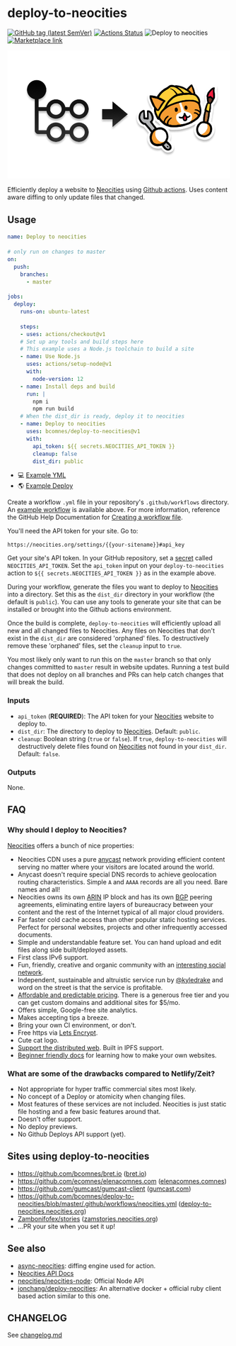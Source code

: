 # deploy-to-neocities

[![GitHub tag (latest SemVer)](https://img.shields.io/github/v/tag/bcomnes/deploy-to-neocities)](https://github.com/bcomnes/deploy-to-neocities)
[![Actions Status](https://github.com/bcomnes/deploy-to-neocities/workflows/tests/badge.svg)](https://github.com/bcomnes/deploy-to-neocities/actions)
![Deploy to neocities](https://github.com/bcomnes/deploy-to-neocities/workflows/Deploy%20to%20neocities/badge.svg)
[![Marketplace link](https://img.shields.io/badge/github%20marketplace-deploy--to--neocities-brightgreen)](https://github.com/marketplace/actions/deploy-to-neocities)

<center><img src="static/logo.png"></center>

Efficiently deploy a website to [Neocities][nc] using [Github actions](https://github.com/features/actions).  Uses content aware diffing to only update files that changed. 

## Usage

```yaml
name: Deploy to neocities

# only run on changes to master
on:
  push:
    branches:
      - master

jobs:
  deploy:
    runs-on: ubuntu-latest

    steps:
    - uses: actions/checkout@v1
    # Set up any tools and build steps here
    # This example uses a Node.js toolchain to build a site
    - name: Use Node.js
      uses: actions/setup-node@v1
      with:
        node-version: 12
    - name: Install deps and build
      run: |
        npm i
        npm run build
    # When the dist_dir is ready, deploy it to neocities
    - name: Deploy to neocities
      uses: bcomnes/deploy-to-neocities@v1
      with:
        api_token: ${{ secrets.NEOCITIES_API_TOKEN }}
        cleanup: false
        dist_dir: public
```

- 💻 [Example YML](.github/workflows/neocities.yml)
- 🌎 [Example Deploy](https://deploy-to-neocities.neocities.org)

Create a workflow `.yml` file in your repository's `.github/workflows` directory. An [example workflow](#example-workflow) is available above. For more information, reference the GitHub Help Documentation for [Creating a workflow file](https://help.github.com/en/articles/configuring-a-workflow#creating-a-workflow-file).

You'll need the API token for your site. Go to:

```
https://neocities.org/settings/{{your-sitename}}#api_key
```

Get your site's API token. In your GitHub repository, set a [secret][sec] called `NEOCITIES_API_TOKEN`.  Set the `api_token` input on your `deploy-to-neocities` action to `${{ secrets.NEOCITIES_API_TOKEN }}` as in the example above.

During your workflow, generate the files you want to deploy to [Neocities][nc] into a directory. Set this as the `dist_dir` directory in your workflow (the default is `public`).  You can use any tools to generate your site that can be installed or brought into the Github actions environment.

Once the build is complete, `deploy-to-neocities` will efficiently upload all new and all changed files to Neocities.  Any files on Neocities that don't exist in the `dist_dir` are considered 'orphaned' files.  To destructively remove these 'orphaned' files, set the `cleanup` input to `true`.

You most likely only want to run this on the `master` branch so that only changes committed to `master` result in website updates.  Running a test build that does not deploy on all branches and PRs can help catch changes that will break the build.

### Inputs

- `api_token` (**REQUIRED**): The API token for your [Neocities][nc] website to deploy to.
- `dist_dir`: The directory to deploy to [Neocities][nc]. Default: `public`.
- `cleanup`:  Boolean string (`true` or `false`).  If `true`, `deploy-to-neocities` will destructively delete files found on [Neocities][nc] not found in your `dist_dir`.  Default: `false`.

### Outputs

None.

## FAQ

### Why should I deploy to Neocities?

[Neocities][nc] offers a bunch of nice properties:

- Neocities CDN uses a pure [anycast](https://en.wikipedia.org/wiki/Anycast) network providing efficient content serving no matter where your visitors are located around the world.
- Anycast doesn't require special DNS records to achieve geolocation routing characteristics.  Simple `A` and `AAAA` records are all you need.  Bare names and all!
- Neocities owns its own [ARIN](https://en.wikipedia.org/wiki/American_Registry_for_Internet_Numbers) IP block and has its own [BGP](https://en.wikipedia.org/wiki/Border_Gateway_Protocol) peering agreements, eliminating entire layers of bureaucracy between your content and the rest of the Internet typical of all major cloud providers.
- Far faster cold cache access than other popular static hosting services.  Perfect for personal websites, projects and other infrequently accessed documents.
- Simple and understandable feature set.  You can hand upload and edit files along side built/deployed assets.
- First class IPv6 support.
- Fun, friendly, creative and organic community with an [interesting social network](https://neocities.org/browse).
- Independent, sustainable and altruistic service run by [@kyledrake](https://github.com/kyledrake/) and word on the street is that the service is profitable.
- [Affordable and predictable pricing](https://neocities.org/supporter).  There is a generous free tier and you can get custom domains and additional sites for $5/mo.
- Offers simple, Google-free site analytics.
- Makes accepting tips a breeze.
- Bring your own CI environment, or don't.
- Free https via [Lets Encrypt](https://blog.neocities.org/blog/2016/11/10/switching-to-default-ssl.html).
- Cute cat logo.
- [Support the distributed web](https://neocities.org/distributed-web). Built in IPFS support.
- [Beginner friendly docs](https://neocities.org/tutorials) for learning how to make your own websites.

### What are some of the drawbacks compared to Netlify/Zeit?

- Not appropriate for hyper traffic commercial sites most likely.
- No concept of a Deploy or atomicity when changing files.
- Most features of these services are not included. Neocities is just static file hosting and a few basic features around that.
- Doesn't offer support.
- No deploy previews.
- No Github Deploys API support (yet).

## Sites using deploy-to-neocities

- https://github.com/bcomnes/bret.io ([bret.io](https://bret.io))
- https://github.com/ecomnes/elenacomnes.com ([elenacomnes.comnes](https://elenacomnes.com))
- https://github.com/gumcast/gumcast-client ([gumcast.com](https://gumcast.com))
- https://github.com/bcomnes/deploy-to-neocities/blob/master/.github/workflows/neocities.yml ([deploy-to-neocities.neocities.org](https://deploy-to-neocities.neocities.org))
- [Zambonifofex/stories](https://github.com/Zambonifofex/stories) ([zamstories.neocities.org](https://zamstories.neocities.org))
- ...PR your site when you set it up!

## See also

- [async-neocities](https://ghub.io/async-neocities): diffing engine used for action.
- [Neocities API Docs](https://neocities.org/api)
- [neocities/neocities-node](https://github.com/neocities/neocities-node): Official Node API
- [jonchang/deploy-neocities](https://github.com/jonchang/deploy-neocities): An alternative docker + official ruby client based action similar to this one.

## CHANGELOG

See [changelog.md](CHANGELOG.md)

[qs]: https://ghub.io/qs
[nf]: https://ghub.io/node-fetch
[fd]: https://ghub.io/form-data
[nc]: https://neocities.org
[sec]: https://help.github.com/en/actions/configuring-and-managing-workflows/creating-and-storing-encrypted-secrets
